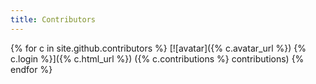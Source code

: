```yaml
---
title: Contributors
---
```

{% for c in site.github.contributors %}
[![avatar]({% c.avatar_url %}) {% c.login %}]({% c.html_url %}) ({% c.contributions %} contributions)
{% endfor %}

